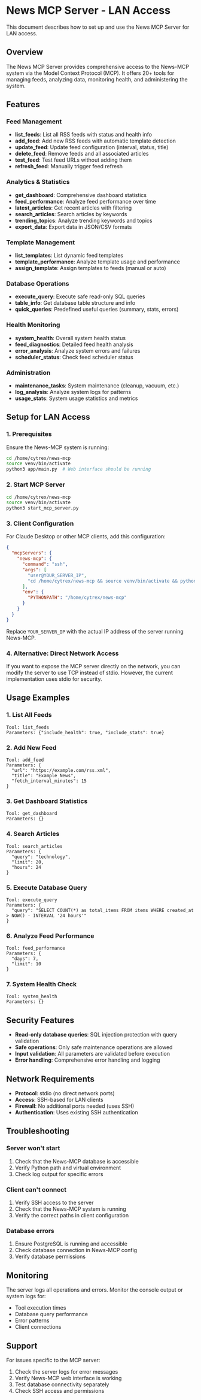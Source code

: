 # News MCP Server - LAN Access

This document describes how to set up and use the News MCP Server for LAN access.

## Overview

The News MCP Server provides comprehensive access to the News-MCP system via the Model Context Protocol (MCP). It offers 20+ tools for managing feeds, analyzing data, monitoring health, and administering the system.

## Features

### Feed Management
- **list_feeds**: List all RSS feeds with status and health info
- **add_feed**: Add new RSS feeds with automatic template detection
- **update_feed**: Update feed configuration (interval, status, title)
- **delete_feed**: Remove feeds and all associated articles
- **test_feed**: Test feed URLs without adding them
- **refresh_feed**: Manually trigger feed refresh

### Analytics & Statistics
- **get_dashboard**: Comprehensive dashboard statistics
- **feed_performance**: Analyze feed performance over time
- **latest_articles**: Get recent articles with filtering
- **search_articles**: Search articles by keywords
- **trending_topics**: Analyze trending keywords and topics
- **export_data**: Export data in JSON/CSV formats

### Template Management
- **list_templates**: List dynamic feed templates
- **template_performance**: Analyze template usage and performance
- **assign_template**: Assign templates to feeds (manual or auto)

### Database Operations
- **execute_query**: Execute safe read-only SQL queries
- **table_info**: Get database table structure and info
- **quick_queries**: Predefined useful queries (summary, stats, errors)

### Health Monitoring
- **system_health**: Overall system health status
- **feed_diagnostics**: Detailed feed health analysis
- **error_analysis**: Analyze system errors and failures
- **scheduler_status**: Check feed scheduler status

### Administration
- **maintenance_tasks**: System maintenance (cleanup, vacuum, etc.)
- **log_analysis**: Analyze system logs for patterns
- **usage_stats**: System usage statistics and metrics

## Setup for LAN Access

### 1. Prerequisites

Ensure the News-MCP system is running:
```bash
cd /home/cytrex/news-mcp
source venv/bin/activate
python3 app/main.py  # Web interface should be running
```

### 2. Start MCP Server

```bash
cd /home/cytrex/news-mcp
source venv/bin/activate
python3 start_mcp_server.py
```

### 3. Client Configuration

For Claude Desktop or other MCP clients, add this configuration:

```json
{
  "mcpServers": {
    "news-mcp": {
      "command": "ssh",
      "args": [
        "user@YOUR_SERVER_IP",
        "cd /home/cytrex/news-mcp && source venv/bin/activate && python3 start_mcp_server.py"
      ],
      "env": {
        "PYTHONPATH": "/home/cytrex/news-mcp"
      }
    }
  }
}
```

Replace `YOUR_SERVER_IP` with the actual IP address of the server running News-MCP.

### 4. Alternative: Direct Network Access

If you want to expose the MCP server directly on the network, you can modify the server to use TCP instead of stdio. However, the current implementation uses stdio for security.

## Usage Examples

### 1. List All Feeds
```
Tool: list_feeds
Parameters: {"include_health": true, "include_stats": true}
```

### 2. Add New Feed
```
Tool: add_feed
Parameters: {
  "url": "https://example.com/rss.xml",
  "title": "Example News",
  "fetch_interval_minutes": 15
}
```

### 3. Get Dashboard Statistics
```
Tool: get_dashboard
Parameters: {}
```

### 4. Search Articles
```
Tool: search_articles
Parameters: {
  "query": "technology",
  "limit": 20,
  "hours": 24
}
```

### 5. Execute Database Query
```
Tool: execute_query
Parameters: {
  "query": "SELECT COUNT(*) as total_items FROM items WHERE created_at > NOW() - INTERVAL '24 hours'"
}
```

### 6. Analyze Feed Performance
```
Tool: feed_performance
Parameters: {
  "days": 7,
  "limit": 10
}
```

### 7. System Health Check
```
Tool: system_health
Parameters: {}
```

## Security Features

- **Read-only database queries**: SQL injection protection with query validation
- **Safe operations**: Only safe maintenance operations are allowed
- **Input validation**: All parameters are validated before execution
- **Error handling**: Comprehensive error handling and logging

## Network Requirements

- **Protocol**: stdio (no direct network ports)
- **Access**: SSH-based for LAN clients
- **Firewall**: No additional ports needed (uses SSH)
- **Authentication**: Uses existing SSH authentication

## Troubleshooting

### Server won't start
1. Check that the News-MCP database is accessible
2. Verify Python path and virtual environment
3. Check log output for specific errors

### Client can't connect
1. Verify SSH access to the server
2. Check that the News-MCP system is running
3. Verify the correct paths in client configuration

### Database errors
1. Ensure PostgreSQL is running and accessible
2. Check database connection in News-MCP config
3. Verify database permissions

## Monitoring

The server logs all operations and errors. Monitor the console output or system logs for:
- Tool execution times
- Database query performance
- Error patterns
- Client connections

## Support

For issues specific to the MCP server:
1. Check the server logs for error messages
2. Verify News-MCP web interface is working
3. Test database connectivity separately
4. Check SSH access and permissions